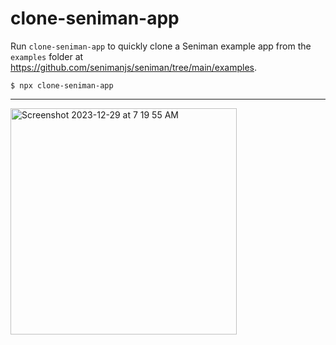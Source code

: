 # clone-seniman-app

Run `clone-seniman-app` to quickly clone a Seniman example app from the `examples` folder at https://github.com/senimanjs/seniman/tree/main/examples.

`$ npx clone-seniman-app` 

----

<img width="362" alt="Screenshot 2023-12-29 at 7 19 55 AM" src="https://github.com/senimanjs/clone-seniman-app/assets/510503/73e430f1-87c7-46a6-95b5-0bf0b7874b32">
